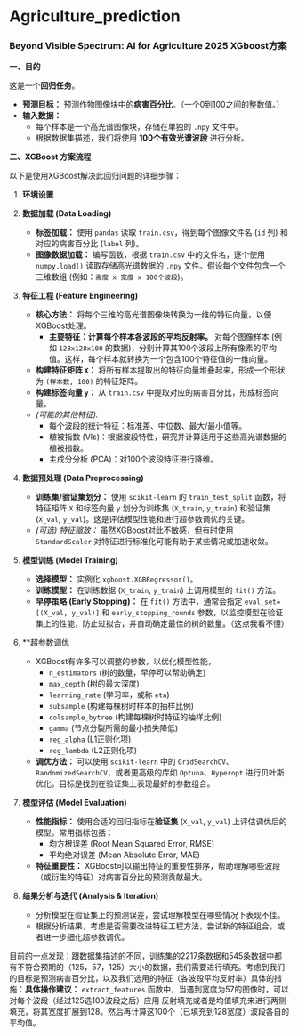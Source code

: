 # Agriculture_prediction

### Beyond Visible Spectrum: AI for Agriculture 2025 XGboost方案
**一、目的**

这是一个**回归任务**。
- **预测目标：** 预测作物图像块中的**病害百分比**。（一个0到100之间的整数值。）
- **输入数据：**
    - 每个样本是一个高光谱图像块，存储在单独的 `.npy` 文件中。
    - 根据数据集描述，我们将使用 **100个有效光谱波段** 进行分析。

**二、XGBoost 方案流程**

以下是使用XGBoost解决此回归问题的详细步骤：

1. **环境设置**
2. **数据加载 (Data Loading)**
    
    - **标签加载：** 使用 `pandas` 读取 `train.csv`，得到每个图像文件名 (`id` 列) 和对应的病害百分比 (`label` 列)。
    - **图像数据加载：** 编写函数，根据 `train.csv` 中的文件名，逐个使用 `numpy.load()` 读取存储高光谱数据的 `.npy` 文件。假设每个文件包含一个三维数组 (例如：`高度 x 宽度 x 100个波段`)。
3. **特征工程 (Feature Engineering)**
    - **核心方法：** 将每个三维的高光谱图像块转换为一维的特征向量，以便XGBoost处理。
        - **主要特征：计算每个样本各波段的平均反射率。** 对每个图像样本 (例如 `128x128x100` 的数据)，分别计算其100个波段上所有像素的平均值。这样，每个样本就转换为一个包含100个特征值的一维向量。
    - **构建特征矩阵 `X`：** 将所有样本提取出的特征向量堆叠起来，形成一个形状为 `(样本数, 100)` 的特征矩阵。
    - **构建标签向量 `y`：** 从 `train.csv` 中提取对应的病害百分比，形成标签向量。
    - _(可能的其他特征):_
        - 每个波段的统计特征：标准差、中位数、最大/最小值等。
        - 植被指数 (VIs)：根据波段特性，研究并计算适用于这些高光谱数据的植被指数。
        - 主成分分析 (PCA)：对100个波段特征进行降维。
4. **数据预处理 (Data Preprocessing)**
    
    - **训练集/验证集划分：** 使用 `scikit-learn` 的 `train_test_split` 函数，将特征矩阵 `X` 和标签向量 `y` 划分为训练集 (`X_train`, `y_train`) 和验证集 (`X_val`, `y_val`)。这是评估模型性能和进行超参数调优的关键。
    - _(可选) 特征缩放：_ 虽然XGBoost对此不敏感，但有时使用 `StandardScaler` 对特征进行标准化可能有助于某些情况或加速收敛。
5. **模型训练 (Model Training)**
    - **选择模型：** 实例化 `xgboost.XGBRegressor()`。
    - **训练模型：** 在训练数据 (`X_train`, `y_train`) 上调用模型的 `fit()` 方法。
    - **早停策略 (Early Stopping)：** 在 `fit()` 方法中，通常会指定 `eval_set=[(X_val, y_val)]` 和 `early_stopping_rounds` 参数，以监控模型在验证集上的性能，防止过拟合，并自动确定最佳的树的数量。（这点我看不懂）
6. **超参数调优 
    
    - XGBoost有许多可以调整的参数，以优化模型性能，
        - `n_estimators` (树的数量，早停可以帮助确定)
        - `max_depth` (树的最大深度)
        - `learning_rate` (学习率，或称 `eta`)
        - `subsample` (构建每棵树时样本的抽样比例)
        - `colsample_bytree` (构建每棵树时特征的抽样比例)
        - `gamma` (节点分裂所需的最小损失降低)
        - `reg_alpha` (L1正则化项)
        - `reg_lambda` (L2正则化项)
    - **调优方法：** 可以使用 `scikit-learn` 中的 `GridSearchCV`、`RandomizedSearchCV`，或者更高级的库如 `Optuna`、`Hyperopt` 进行贝叶斯优化。目标是找到在验证集上表现最好的参数组合。
7. **模型评估 (Model Evaluation)**
    - **性能指标：** 使用合适的回归指标在**验证集** (`X_val`, `y_val`) 上评估调优后的模型。常用指标包括：
        - 均方根误差 (Root Mean Squared Error, RMSE)
        - 平均绝对误差 (Mean Absolute Error, MAE)
    - **特征重要性：** XGBoost可以输出特征的重要性排序，帮助理解哪些波段（或衍生的特征）对病害百分比的预测贡献最大。
8. **结果分析与迭代 (Analysis & Iteration)**
    - 分析模型在验证集上的预测误差，尝试理解模型在哪些情况下表现不佳。
    - 根据分析结果，考虑是否需要改进特征工程方法，尝试新的特征组合，或者进一步细化超参数调优。


目前的一点发现：跟数据集描述的不同，训练集的2217条数据和545条数据中都有不符合预期的（125，57，125）大小的数据，我们需要进行填充。考虑到我们的目标是预测病害百分比，以及我们选用的特征（各波段平均反射率）具体的措施：**具体操作建议：** `extract_features` 函数中，当遇到宽度为57的图像时，可以对每个波段（经过125选100波段之后）应用 反射填充或者是均值填充来进行两侧填充，将其宽度扩展到128。然后再计算这100个（已填充到128宽度）波段各自的平均值。
